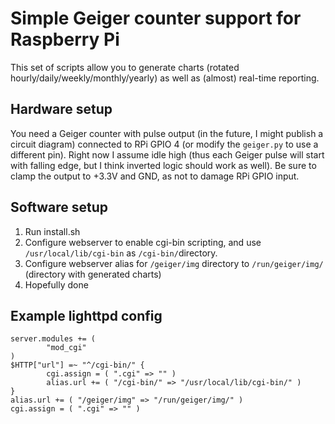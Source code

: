 # Simple Geiger counter support for Raspberry Pi 
This set of scripts allow you to generate charts (rotated hourly/daily/weekly/monthly/yearly) as well as (almost) real-time reporting.
## Hardware setup
You need a Geiger counter with pulse output (in the future, I might publish a circuit diagram) connected to RPi GPIO 4 (or modify the `geiger.py` to use a different pin). Right now I assume idle high (thus each Geiger pulse will start with falling edge, but I think inverted logic should work as well). Be sure to clamp the output to +3.3V and GND, as not to damage RPi GPIO input.
## Software setup
1. Run install.sh
2. Configure webserver to enable cgi-bin scripting, and use `/usr/local/lib/cgi-bin` as `/cgi-bin/`directory.
3. Configure webserver alias for `/geiger/img` directory to `/run/geiger/img/` (directory with generated charts)
4. Hopefully done

## Example lighttpd config
```
server.modules += (
        "mod_cgi"
)
$HTTP["url"] =~ "^/cgi-bin/" {
        cgi.assign = ( ".cgi" => "" )
        alias.url += ( "/cgi-bin/" => "/usr/local/lib/cgi-bin/" )
}
alias.url += ( "/geiger/img" => "/run/geiger/img/" )
cgi.assign = ( ".cgi" => "" )
```
